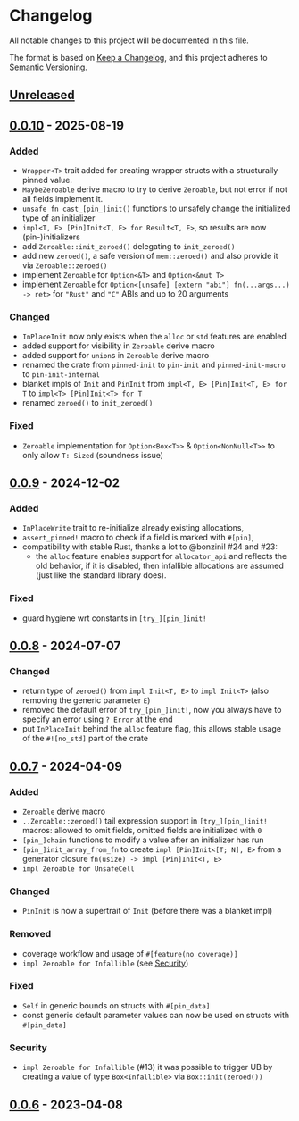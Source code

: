 # Changelog

All notable changes to this project will be documented in this file.

The format is based on [Keep a Changelog](https://keepachangelog.com/en/1.1.0/),
and this project adheres to [Semantic Versioning](https://semver.org/spec/v2.0.0.html).

## [Unreleased]

## [0.0.10] - 2025-08-19

### Added

- `Wrapper<T>` trait added for creating wrapper structs with a structurally pinned value.
- `MaybeZeroable` derive macro to try to derive `Zeroable`, but not error if not all fields
  implement it.
- `unsafe fn cast_[pin_]init()` functions to unsafely change the initialized type of an initializer
- `impl<T, E> [Pin]Init<T, E> for Result<T, E>`, so results are now (pin-)initializers
- add `Zeroable::init_zeroed()` delegating to `init_zeroed()`
- add new `zeroed()`, a safe version of `mem::zeroed()` and also provide it via `Zeroable::zeroed()`
- implement `Zeroable` for `Option<&T>` and `Option<&mut T>`
- implement `Zeroable` for `Option<[unsafe] [extern "abi"] fn(...args...) -> ret>` for `"Rust"` and
  `"C"` ABIs and up to 20 arguments

### Changed

- `InPlaceInit` now only exists when the `alloc` or `std` features are enabled
- added support for visibility in `Zeroable` derive macro
- added support for `union`s in `Zeroable` derive macro
- renamed the crate from `pinned-init` to `pin-init` and `pinned-init-macro` to `pin-init-internal`
- blanket impls of `Init` and `PinInit` from `impl<T, E> [Pin]Init<T, E> for T` to
  `impl<T> [Pin]Init<T> for T`
- renamed `zeroed()` to `init_zeroed()`

### Fixed

- `Zeroable` implementation for `Option<Box<T>>` & `Option<NonNull<T>>` to only allow `T: Sized`
  (soundness issue)

## [0.0.9] - 2024-12-02

### Added

- `InPlaceWrite` trait to re-initialize already existing allocations,
- `assert_pinned!` macro to check if a field is marked with `#[pin]`,
- compatibility with stable Rust, thanks a lot to @bonzini! #24 and #23:
  - the `alloc` feature enables support for `allocator_api` and reflects the old behavior, if it is
    disabled, then infallible allocations are assumed (just like the standard library does).

### Fixed

- guard hygiene wrt constants in `[try_][pin_]init!`

## [0.0.8] - 2024-07-07

### Changed

- return type of `zeroed()` from `impl Init<T, E>` to `impl Init<T>` (also removing the generic
  parameter `E`)
- removed the default error of `try_[pin_]init!`, now you always have to specify an error using
  `? Error` at the end
- put `InPlaceInit` behind the `alloc` feature flag, this allows stable usage of the `#![no_std]`
  part of the crate

## [0.0.7] - 2024-04-09

### Added

- `Zeroable` derive macro
- `..Zeroable::zeroed()` tail expression support in `[try_][pin_]init!` macros: allowed to omit
  fields, omitted fields are initialized with `0`
- `[pin_]chain` functions to modify a value after an initializer has run
- `[pin_]init_array_from_fn` to create `impl [Pin]Init<[T; N], E>` from a generator closure
  `fn(usize) -> impl [Pin]Init<T, E>`
- `impl Zeroable for UnsafeCell`

### Changed

- `PinInit` is now a supertrait of `Init` (before there was a blanket impl)

### Removed

- coverage workflow and usage of `#[feature(no_coverage)]`
- `impl Zeroable for Infallible` (see [Security](#security))

### Fixed

- `Self` in generic bounds on structs with `#[pin_data]`
- const generic default parameter values can now be used on structs with `#[pin_data]`

### Security

- `impl Zeroable for Infallible` (#13) it was possible to trigger UB by creating a value of type
  `Box<Infallible>` via `Box::init(zeroed())`

## [0.0.6] - 2023-04-08

[unreleased]: https://github.com/Rust-for-Linux/pin-init/compare/v0.0.10...HEAD
[0.0.10]: https://github.com/Rust-for-Linux/pin-init/compare/v0.0.9...v0.0.10
[0.0.9]: https://github.com/Rust-for-Linux/pin-init/compare/v0.0.8...v0.0.9
[0.0.8]: https://github.com/Rust-for-Linux/pin-init/compare/v0.0.7...v0.0.8
[0.0.7]: https://github.com/Rust-for-Linux/pin-init/compare/v0.0.6...v0.0.7
[0.0.6]: https://github.com/Rust-for-Linux/pin-init/releases/tag/v0.0.6
